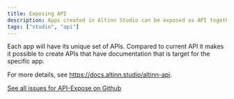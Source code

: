 ```yaml
---
title: Exposing API
description: Apps created in Altinn Studio can be exposed as API together with GI, or only as API without any UI.
tags: ["studio", "api"]
---
```


Each app will have its unique set of APIs. Compared to current API it makes it possible to create APIs that
have documentation that is target for the specific app.

For more details, see https://docs.altinn.studio/altinn-api.


[See all issues for API-Expose on Github](https://github.com/Altinn/altinn-studio/labels/api-expose)

